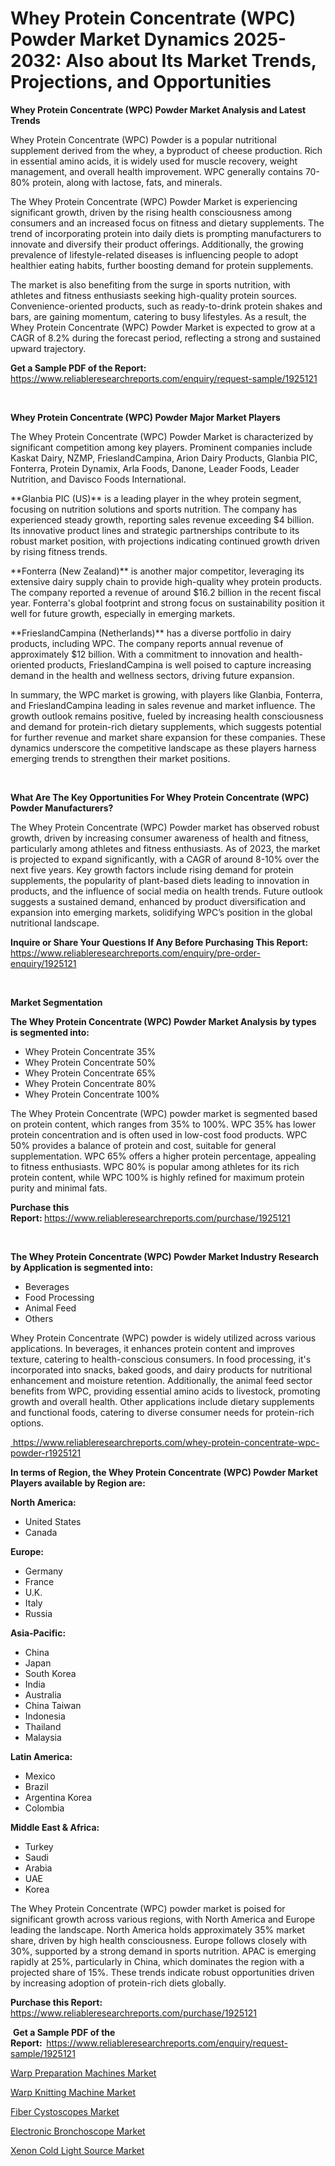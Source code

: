 <p><h1>Whey Protein Concentrate (WPC) Powder Market Dynamics 2025-2032: Also about Its Market Trends, Projections, and Opportunities</h1></p><p><strong>Whey Protein Concentrate (WPC) Powder Market Analysis and Latest Trends</strong></p>
<p><p>Whey Protein Concentrate (WPC) Powder is a popular nutritional supplement derived from the whey, a byproduct of cheese production. Rich in essential amino acids, it is widely used for muscle recovery, weight management, and overall health improvement. WPC generally contains 70-80% protein, along with lactose, fats, and minerals.</p><p>The Whey Protein Concentrate (WPC) Powder Market is experiencing significant growth, driven by the rising health consciousness among consumers and an increased focus on fitness and dietary supplements. The trend of incorporating protein into daily diets is prompting manufacturers to innovate and diversify their product offerings. Additionally, the growing prevalence of lifestyle-related diseases is influencing people to adopt healthier eating habits, further boosting demand for protein supplements.</p><p>The market is also benefiting from the surge in sports nutrition, with athletes and fitness enthusiasts seeking high-quality protein sources. Convenience-oriented products, such as ready-to-drink protein shakes and bars, are gaining momentum, catering to busy lifestyles. As a result, the Whey Protein Concentrate (WPC) Powder Market is expected to grow at a CAGR of 8.2% during the forecast period, reflecting a strong and sustained upward trajectory.</p></p>
<p><strong>Get a Sample PDF of the Report:&nbsp;</strong> <a href="https://www.reliableresearchreports.com/enquiry/request-sample/1925121?utm_campaign=114&utm_medium=2&utm_source=Github&utm_content=ia&utm_term=28032025&utm_id=whey-protein-concentrate-wpc-powder">https://www.reliableresearchreports.com/enquiry/request-sample/1925121</a></p>
<p>&nbsp;</p>
<p><strong>Whey Protein Concentrate (WPC) Powder Major Market Players</strong></p>
<p><p>The Whey Protein Concentrate (WPC) Powder Market is characterized by significant competition among key players. Prominent companies include Kaskat Dairy, NZMP, FrieslandCampina, Arion Dairy Products, Glanbia PIC, Fonterra, Protein Dynamix, Arla Foods, Danone, Leader Foods, Leader Nutrition, and Davisco Foods International.</p><p>**Glanbia PIC (US)** is a leading player in the whey protein segment, focusing on nutrition solutions and sports nutrition. The company has experienced steady growth, reporting sales revenue exceeding $4 billion. Its innovative product lines and strategic partnerships contribute to its robust market position, with projections indicating continued growth driven by rising fitness trends.</p><p>**Fonterra (New Zealand)** is another major competitor, leveraging its extensive dairy supply chain to provide high-quality whey protein products. The company reported a revenue of around $16.2 billion in the recent fiscal year. Fonterra's global footprint and strong focus on sustainability position it well for future growth, especially in emerging markets.</p><p>**FrieslandCampina (Netherlands)** has a diverse portfolio in dairy products, including WPC. The company reports annual revenue of approximately $12 billion. With a commitment to innovation and health-oriented products, FrieslandCampina is well poised to capture increasing demand in the health and wellness sectors, driving future expansion.</p><p>In summary, the WPC market is growing, with players like Glanbia, Fonterra, and FrieslandCampina leading in sales revenue and market influence. The growth outlook remains positive, fueled by increasing health consciousness and demand for protein-rich dietary supplements, which suggests potential for further revenue and market share expansion for these companies. These dynamics underscore the competitive landscape as these players harness emerging trends to strengthen their market positions.</p></p>
<p>&nbsp;</p>
<p><strong>What Are The Key Opportunities For Whey Protein Concentrate (WPC) Powder Manufacturers?</strong></p>
<p><p>The Whey Protein Concentrate (WPC) Powder market has observed robust growth, driven by increasing consumer awareness of health and fitness, particularly among athletes and fitness enthusiasts. As of 2023, the market is projected to expand significantly, with a CAGR of around 8-10% over the next five years. Key growth factors include rising demand for protein supplements, the popularity of plant-based diets leading to innovation in products, and the influence of social media on health trends. Future outlook suggests a sustained demand, enhanced by product diversification and expansion into emerging markets, solidifying WPC’s position in the global nutritional landscape.</p></p>
<p><strong>Inquire or Share Your Questions If Any Before Purchasing This Report:</strong> <a href="https://www.reliableresearchreports.com/enquiry/pre-order-enquiry/1925121?utm_campaign=114&utm_medium=2&utm_source=Github&utm_content=ia&utm_term=28032025&utm_id=whey-protein-concentrate-wpc-powder">https://www.reliableresearchreports.com/enquiry/pre-order-enquiry/1925121</a></p>
<p>&nbsp;</p>
<p><strong>Market Segmentation</strong></p>
<p><strong>The Whey Protein Concentrate (WPC) Powder Market Analysis by types is segmented into:</strong></p>
<p><ul><li>Whey Protein Concentrate 35%</li><li>Whey Protein Concentrate 50%</li><li>Whey Protein Concentrate 65%</li><li>Whey Protein Concentrate 80%</li><li>Whey Protein Concentrate 100%</li></ul></p>
<p><p>The Whey Protein Concentrate (WPC) powder market is segmented based on protein content, which ranges from 35% to 100%. WPC 35% has lower protein concentration and is often used in low-cost food products. WPC 50% provides a balance of protein and cost, suitable for general supplementation. WPC 65% offers a higher protein percentage, appealing to fitness enthusiasts. WPC 80% is popular among athletes for its rich protein content, while WPC 100% is highly refined for maximum protein purity and minimal fats.</p></p>
<p><strong>Purchase this Report:&nbsp;</strong><a href="https://www.reliableresearchreports.com/purchase/1925121?utm_campaign=114&utm_medium=2&utm_source=Github&utm_content=ia&utm_term=28032025&utm_id=whey-protein-concentrate-wpc-powder">https://www.reliableresearchreports.com/purchase/1925121</a></p>
<p>&nbsp;</p>
<p><strong>The Whey Protein Concentrate (WPC) Powder Market Industry Research by Application is segmented into:</strong></p>
<p><ul><li>Beverages</li><li>Food Processing</li><li>Animal Feed</li><li>Others</li></ul></p>
<p><p>Whey Protein Concentrate (WPC) powder is widely utilized across various applications. In beverages, it enhances protein content and improves texture, catering to health-conscious consumers. In food processing, it's incorporated into snacks, baked goods, and dairy products for nutritional enhancement and moisture retention. Additionally, the animal feed sector benefits from WPC, providing essential amino acids to livestock, promoting growth and overall health. Other applications include dietary supplements and functional foods, catering to diverse consumer needs for protein-rich options.</p></p>
<p><a href="https://www.reliableresearchreports.com/whey-protein-concentrate-wpc-powder-r1925121?utm_campaign=114&utm_medium=2&utm_source=Github&utm_content=ia&utm_term=28032025&utm_id=whey-protein-concentrate-wpc-powder">&nbsp;https://www.reliableresearchreports.com/whey-protein-concentrate-wpc-powder-r1925121</a></p>
<p><strong>In terms of Region, the Whey Protein Concentrate (WPC) Powder Market Players available by Region are:</strong></p>
<p>
    <p> <strong> North America: </strong>
        <ul>
            <li>United States</li>
            <li>Canada</li>
        </ul>
        </p> 
    <p> <strong> Europe: </strong>
        <ul>
            <li>Germany</li>
            <li>France</li>
            <li>U.K.</li>
            <li>Italy</li>
            <li>Russia</li>
        </ul>
        </p> 
    <p> <strong> Asia-Pacific: </strong>
        <ul>
            <li>China</li>
            <li>Japan</li>
            <li>South Korea</li>
            <li>India</li>
            <li>Australia</li>
            <li>China Taiwan</li>
            <li>Indonesia</li>
            <li>Thailand</li>
            <li>Malaysia</li>
        </ul>
        </p> 
    <p> <strong> Latin America: </strong>
        <ul>
            <li>Mexico</li>
            <li>Brazil</li>
            <li>Argentina Korea</li>
            <li>Colombia</li>
        </ul>
        </p> 
    <p> <strong> Middle East & Africa: </strong>
        <ul>
            <li>Turkey</li>
            <li>Saudi</li>
            <li>Arabia</li>
            <li>UAE</li>
            <li>Korea</li>
        </ul>
    </p>
    </p>
<p><p>The Whey Protein Concentrate (WPC) powder market is poised for significant growth across various regions, with North America and Europe leading the landscape. North America holds approximately 35% market share, driven by high health consciousness. Europe follows closely with 30%, supported by a strong demand in sports nutrition. APAC is emerging rapidly at 25%, particularly in China, which dominates the region with a projected share of 15%. These trends indicate robust opportunities driven by increasing adoption of protein-rich diets globally.</p></p>
<p><strong>Purchase this Report: </strong><a href="https://www.reliableresearchreports.com/purchase/1925121?utm_campaign=114&utm_medium=2&utm_source=Github&utm_content=ia&utm_term=28032025&utm_id=whey-protein-concentrate-wpc-powder">https://www.reliableresearchreports.com/purchase/1925121</a></p>
<p>&nbsp;<strong>Get a Sample PDF of the Report:&nbsp;&nbsp;</strong><a href="https://www.reliableresearchreports.com/enquiry/request-sample/1925121?utm_campaign=114&utm_medium=2&utm_source=Github&utm_content=ia&utm_term=28032025&utm_id=whey-protein-concentrate-wpc-powder">https://www.reliableresearchreports.com/enquiry/request-sample/1925121</a></p>
<p><strong></strong></p>
<p><p><a href="https://github.com/hamremunazm4/Market-Research-Report-List-1/blob/main/warp-preparation-machines-market.md?utm_campaign=114&utm_medium=2&utm_source=Github&utm_content=ia&utm_term=28032025&utm_id=whey-protein-concentrate-wpc-powder">Warp Preparation Machines Market</a></p><p><a href="https://github.com/jhoonatsev/Market-Research-Report-List-1/blob/main/warp-knitting-machine-market.md?utm_campaign=114&utm_medium=2&utm_source=Github&utm_content=ia&utm_term=28032025&utm_id=whey-protein-concentrate-wpc-powder">Warp Knitting Machine Market</a></p><p><a href="https://github.com/godutetraeva/Market-Research-Report-List-1/blob/main/fiber-cystoscopes-market.md?utm_campaign=114&utm_medium=2&utm_source=Github&utm_content=ia&utm_term=28032025&utm_id=whey-protein-concentrate-wpc-powder">Fiber Cystoscopes Market</a></p><p><a href="https://github.com/trossdushi7u/Market-Research-Report-List-1/blob/main/electronic-bronchoscope-market.md?utm_campaign=114&utm_medium=2&utm_source=Github&utm_content=ia&utm_term=28032025&utm_id=whey-protein-concentrate-wpc-powder">Electronic Bronchoscope Market</a></p><p><a href="https://github.com/kirstejuvet/Market-Research-Report-List-1/blob/main/xenon-cold-light-source-market.md?utm_campaign=114&utm_medium=2&utm_source=Github&utm_content=ia&utm_term=28032025&utm_id=whey-protein-concentrate-wpc-powder">Xenon Cold Light Source Market</a></p></p>
